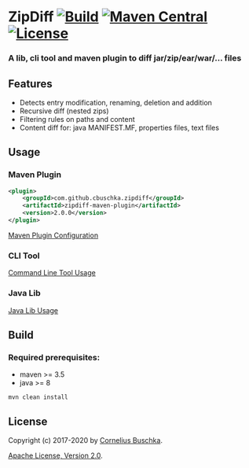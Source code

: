 # ZipDiff [![Build](https://api.travis-ci.com/cbuschka/zipdiff.svg?branch=master)](https://travis-ci.com/github/cbuschka/zipdiff) [![Maven Central](https://img.shields.io/maven-central/v/com.github.cbuschka.zipdiff/zipdiff-maven-plugin.svg)](https://search.maven.org/search?q=g:com.github.cbuschka.zipdiff%20AND%20a:zipdiff-maven-plugin) [![License](https://img.shields.io/github/license/cbuschka/zipdiff.svg)](https://github.com/cbuschka/zipdiff/blob/master/license.txt)

### A lib, cli tool and maven plugin to diff jar/zip/ear/war/... files

## Features
* Detects entry modification, renaming, deletion and addition
* Recursive diff (nested zips)
* Filtering rules on paths and content
* Content diff for: java MANIFEST.MF, properties files, text files

## Usage

### Maven Plugin

```xml
<plugin>
    <groupId>com.github.cbuschka.zipdiff</groupId>
    <artifactId>zipdiff-maven-plugin</artifactId>
    <version>2.0.0</version>
</plugin>
```

[Maven Plugin Configuration](./doc/maven-plugin-usage.md)

### CLI Tool

[Command Line Tool Usage](./doc/cli-tool-usage.md)

### Java Lib

[Java Lib Usage](./doc/java-lib-usage.md)

## Build
### Required prerequisites:
* maven >= 3.5
* java >= 8

```
mvn clean install
```

## License
Copyright (c) 2017-2020 by [Cornelius Buschka](https://github.com/cbuschka).

[Apache License, Version 2.0](./license.txt).
